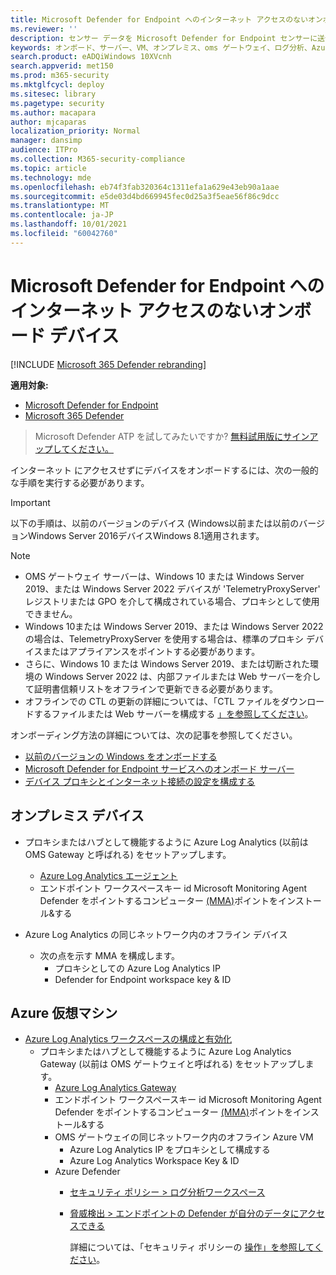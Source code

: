```yaml
---
title: Microsoft Defender for Endpoint へのインターネット アクセスのないオンボード デバイス
ms.reviewer: ''
description: センサー データを Microsoft Defender for Endpoint センサーに送信できるよう、インターネット にアクセスしないオンボード デバイス
keywords: オンボード、サーバー、VM、オンプレミス、oms ゲートウェイ、ログ分析、Azure ログ分析、mma
search.product: eADQiWindows 10XVcnh
search.appverid: met150
ms.prod: m365-security
ms.mktglfcycl: deploy
ms.sitesec: library
ms.pagetype: security
ms.author: macapara
author: mjcaparas
localization_priority: Normal
manager: dansimp
audience: ITPro
ms.collection: M365-security-compliance
ms.topic: article
ms.technology: mde
ms.openlocfilehash: eb74f3fab320364c1311efa1a629e43eb90a1aae
ms.sourcegitcommit: e5de03d4bd669945fec0d25a3f5eae56f86c9dcc
ms.translationtype: MT
ms.contentlocale: ja-JP
ms.lasthandoff: 10/01/2021
ms.locfileid: "60042760"
---
```

# <a name="onboard-devices-without-internet-access-to-microsoft-defender-for-endpoint"></a>Microsoft Defender for Endpoint へのインターネット アクセスのないオンボード デバイス

[!INCLUDE [Microsoft 365 Defender rebranding](../../includes/microsoft-defender.md)]


**適用対象:**
- [Microsoft Defender for Endpoint](https://go.microsoft.com/fwlink/p/?linkid=2154037)
- [Microsoft 365 Defender](https://go.microsoft.com/fwlink/?linkid=2118804)

> Microsoft Defender ATP を試してみたいですか? [無料試用版にサインアップしてください。](https://signup.microsoft.com/create-account/signup?products=7f379fee-c4f9-4278-b0a1-e4c8c2fcdf7e&ru=https://aka.ms/MDEp2OpenTrial?ocid=docs-wdatp-exposedapis-abovefoldlink)


インターネット にアクセスせずにデバイスをオンボードするには、次の一般的な手順を実行する必要があります。

> [!IMPORTANT] 
> 以下の手順は、以前のバージョンのデバイス (Windows以前または以前のバージョンWindows Server 2016デバイスWindows 8.1適用されます。

> [!NOTE]
> - OMS ゲートウェイ サーバーは、Windows 10 または Windows Server 2019、または Windows Server 2022 デバイスが 'TelemetryProxyServer' レジストリまたは GPO を介して構成されている場合、プロキシとして使用できません。
> - Windows 10または Windows Server 2019、または Windows Server 2022 の場合は、TelemetryProxyServer を使用する場合は、標準のプロキシ デバイスまたはアプライアンスをポイントする必要があります。
> - さらに、Windows 10 または Windows Server 2019、または切断された環境の Windows Server 2022 は、内部ファイルまたは Web サーバーを介して証明書信頼リストをオフラインで更新できる必要があります。
> - オフラインでの CTL の更新の詳細については、「CTL ファイルをダウンロードするファイルまたは Web サーバーを構成する [」を参照してください](/previous-versions/windows/it-pro/windows-server-2012-r2-and-2012/dn265983(v=ws.11)#configure-a-file-or-web-server-to-download-the-ctl-files)。

オンボーディング方法の詳細については、次の記事を参照してください。
- [以前のバージョンの Windows をオンボードする](/microsoft-365/security/defender-endpoint/onboard-downlevel)
- [Microsoft Defender for Endpoint サービスへのオンボード サーバー](/microsoft-365/security/defender-endpoint/configure-server-endpoints#windows-server-2008-r2-sp1--windows-server-2012-r2-and-windows-server-2016)
- [デバイス プロキシとインターネット接続の設定を構成する](/microsoft-365/security/defender-endpoint/configure-proxy-internet#configure-the-proxy-server-manually-using-a-registry-based-static-proxy)

## <a name="on-premises-devices"></a>オンプレミス デバイス

- プロキシまたはハブとして機能するように Azure Log Analytics (以前は OMS Gateway と呼ばれる) をセットアップします。
  - [Azure Log Analytics エージェント](/azure/azure-monitor/platform/gateway#download-the-log-analytics-gateway)
  - エンドポイント ワークスペースキー id Microsoft Monitoring Agent Defender をポイントするコンピューター [(MMA)](configure-server-endpoints.md#install-and-configure-microsoft-monitoring-agent-mma-to-report-sensor-data-to-microsoft-defender-for-endpoint)ポイントをインストール&する

- Azure Log Analytics の同じネットワーク内のオフライン デバイス
  - 次の点を示す MMA を構成します。
    - プロキシとしての Azure Log Analytics IP
    - Defender for Endpoint workspace key & ID

## <a name="azure-virtual-machines"></a>Azure 仮想マシン

- [Azure Log Analytics ワークスペースの構成と有効化](/azure/azure-monitor/platform/gateway)
  - プロキシまたはハブとして機能するように Azure Log Analytics Gateway (以前は OMS ゲートウェイと呼ばれる) をセットアップします。
    - [Azure Log Analytics Gateway](/azure/azure-monitor/platform/gateway#download-the-log-analytics-gateway)
    - エンドポイント ワークスペースキー id Microsoft Monitoring Agent Defender をポイントするコンピューター [(MMA)](configure-server-endpoints.md#install-and-configure-microsoft-monitoring-agent-mma-to-report-sensor-data-to-microsoft-defender-for-endpoint)ポイントをインストール&する
    - OMS ゲートウェイの同じネットワーク内のオフライン Azure VM
      - Azure Log Analytics IP をプロキシとして構成する
      - Azure Log Analytics Workspace Key & ID
    - Azure Defender
      - [セキュリティ ポリシー \> ログ分析ワークスペース](/azure/security-center/security-center-wdatp#enable-windows-defender-atp-integration)
      - [脅威検出 \> エンドポイントの Defender が自分のデータにアクセスできる](/azure/security-center/security-center-wdatp#enable-windows-defender-atp-integration)

        詳細については、「セキュリティ ポリシーの [操作」を参照してください](/azure/security-center/tutorial-security-policy)。
